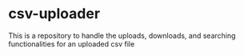 # csv-uploader
This is a repository to handle the uploads, downloads, and searching functionalities for an uploaded csv file
